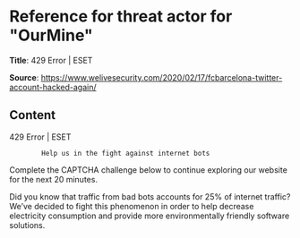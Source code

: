 # Reference for threat actor for "OurMine"

**Title**: 429 Error | ESET

**Source**: https://www.welivesecurity.com/2020/02/17/fcbarcelona-twitter-account-hacked-again/

## Content










429 Error | ESET

















            Help us in the fight against internet bots
        
Complete the CAPTCHA challenge below to continue exploring our website for the next 20 minutes.













Did you know that traffic from bad bots accounts for 25% of internet traffic?
We’ve decided to fight this phenomenon in order to help decrease electricity consumption and provide more environmentally friendly software solutions.











